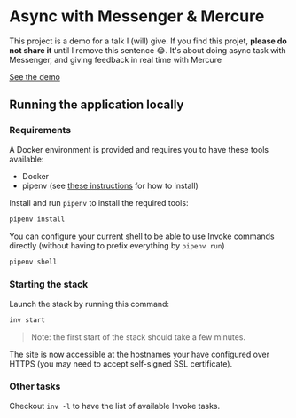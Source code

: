 # Async with Messenger & Mercure

This project is a demo for a talk I (will) give. If you find this projet,
**please do not share it** until I remove this sentence 😂. It's about doing
async task with Messenger, and giving feedback in real time with Mercure

[See the demo](https://github.com/lyrixx/async-messenger-mercure/blob/master/async.gif)

## Running the application locally

### Requirements

A Docker environment is provided and requires you to have these tools available:

 * Docker
 * pipenv (see [these instructions](https://pipenv.readthedocs.io/en/latest/install/) for how to install)

Install and run `pipenv` to install the required tools:

```bash
pipenv install
```

You can configure your current shell to be able to use Invoke commands directly
(without having to prefix everything by `pipenv run`)

```bash
pipenv shell
```

### Starting the stack

Launch the stack by running this command:

```bash
inv start
```

> Note: the first start of the stack should take a few minutes.

The site is now accessible at the hostnames your have configured over HTTPS
(you may need to accept self-signed SSL certificate).

### Other tasks

Checkout `inv -l` to have the list of available Invoke tasks.
